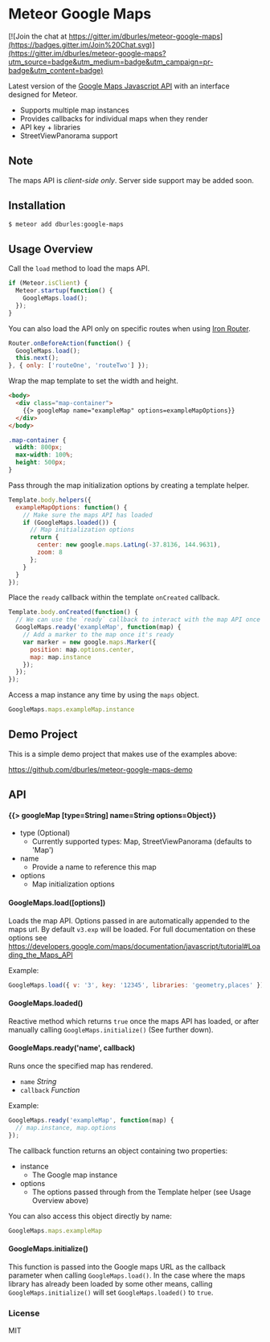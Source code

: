 Meteor Google Maps
==================

[![Join the chat at https://gitter.im/dburles/meteor-google-maps](https://badges.gitter.im/Join%20Chat.svg)](https://gitter.im/dburles/meteor-google-maps?utm_source=badge&utm_medium=badge&utm_campaign=pr-badge&utm_content=badge)

Latest version of the [Google Maps Javascript API](https://developers.google.com/maps/documentation/javascript/tutorial) with an interface designed for Meteor.

- Supports multiple map instances
- Provides callbacks for individual maps when they render
- API key + libraries
- StreetViewPanorama support

## Note

The maps API is *client-side only*. Server side support may be added soon.

## Installation

```sh
$ meteor add dburles:google-maps
```

## Usage Overview

Call the `load` method to load the maps API.

```js
if (Meteor.isClient) {
  Meteor.startup(function() {
    GoogleMaps.load();
  });
}
```

You can also load the API only on specific routes when using [Iron Router](https://atmospherejs.com/iron/router).

```js
Router.onBeforeAction(function() {
  GoogleMaps.load();
  this.next();
}, { only: ['routeOne', 'routeTwo'] });
```

Wrap the map template to set the width and height.

```html
<body>
  <div class="map-container">
    {{> googleMap name="exampleMap" options=exampleMapOptions}}
  </div>
</body>
```

```css
.map-container {
  width: 800px;
  max-width: 100%;
  height: 500px;
}
```

Pass through the map initialization options by creating a template helper.

```js
Template.body.helpers({
  exampleMapOptions: function() {
    // Make sure the maps API has loaded
    if (GoogleMaps.loaded()) {
      // Map initialization options
      return {
        center: new google.maps.LatLng(-37.8136, 144.9631),
        zoom: 8
      };
    }
  }
});
```

Place the `ready` callback within the template `onCreated` callback.

```js
Template.body.onCreated(function() {
  // We can use the `ready` callback to interact with the map API once the map is ready.
  GoogleMaps.ready('exampleMap', function(map) {
    // Add a marker to the map once it's ready
    var marker = new google.maps.Marker({
      position: map.options.center,
      map: map.instance
    });
  });
});
```

Access a map instance any time by using the `maps` object.

```js
GoogleMaps.maps.exampleMap.instance
```

## Demo Project

This is a simple demo project that makes use of the examples above:

https://github.com/dburles/meteor-google-maps-demo

## API

#### {{> googleMap [type=String] name=String options=Object}}

- type (Optional)
  - Currently supported types: Map, StreetViewPanorama (defaults to 'Map')
- name
  - Provide a name to reference this map
- options
  - Map initialization options

#### GoogleMaps.load([options])

Loads the map API. Options passed in are automatically appended to the maps url. 
By default `v3.exp` will be loaded. For full documentation on these options see https://developers.google.com/maps/documentation/javascript/tutorial#Loading_the_Maps_API

Example:

```js
GoogleMaps.load({ v: '3', key: '12345', libraries: 'geometry,places' });
```

#### GoogleMaps.loaded()

Reactive method which returns `true` once the maps API has loaded, or after manually calling `GoogleMaps.initialize()` (See further down).

#### GoogleMaps.ready('name', callback)

Runs once the specified map has rendered.

- `name` *String*
- `callback` *Function*

Example:

```js
GoogleMaps.ready('exampleMap', function(map) {
  // map.instance, map.options
});
```

The callback function returns an object containing two properties:

- instance
  - The Google map instance
- options
  - The options passed through from the Template helper (see Usage Overview above)

You can also access this object directly by name:

```js
GoogleMaps.maps.exampleMap
```

#### GoogleMaps.initialize()

This function is passed into the Google maps URL as the callback parameter when calling `GoogleMaps.load()`.
In the case where the maps library has already been loaded by some other means, calling `GoogleMaps.initialize()` will set `GoogleMaps.loaded()` to `true`.

### License

MIT
